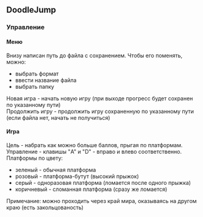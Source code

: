 ## DoodleJump
### Управление
#### Меню
Внизу написан путь до файла с сохранением. Чтобы его поменять, можно:
* выбрать формат
* ввести название файла
* выбрать папку

Новая игра - начать новую игру (при выходе прогресс будет сохранен по указанному пути)  
Продолжить игру - продолжить игру сохраненную по указанному пути (если файла нет, начать не получиться)  
#### Игра
Цель - набрать как можно больше баллов, прыгая по платформам. 
Управление - клавишы "A" и "D" - вправо и влево соответственно. 
Платформы по цвету:
  * зеленый - обычная платформа
  * розовый - платформа-бутут (высокий прыжок)
  * серый - одноразовая платформа (ломается после одного прыжка)
  * коричневый - сломанная платформа (сразу же ломается)

Примечание: можно проходить через край мира, оказываясь на другом краю (есть закольцованость)
  
